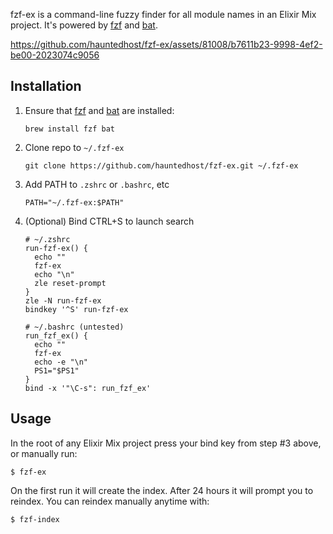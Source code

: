 fzf-ex is a command-line fuzzy finder for all module names in an Elixir Mix project. It's powered by [fzf](https://github.com/junegunn/fzf) and [bat](https://github.com/sharkdp/bat).

https://github.com/hauntedhost/fzf-ex/assets/81008/b7611b23-9998-4ef2-be00-2023074c9056

## Installation

1. Ensure that [fzf](https://github.com/junegunn/fzf) and [bat](https://github.com/sharkdp/bat) are installed:
   ```
   brew install fzf bat
   ```
2. Clone repo to `~/.fzf-ex`
   ```shell
   git clone https://github.com/hauntedhost/fzf-ex.git ~/.fzf-ex
   ```
3. Add PATH to `.zshrc` or `.bashrc`, etc
   ```shell
   PATH="~/.fzf-ex:$PATH"
   ```
4. (Optional) Bind CTRL+S to launch search
   ```shell
   # ~/.zshrc
   run-fzf-ex() {
     echo ""
     fzf-ex
     echo "\n"
     zle reset-prompt
   }
   zle -N run-fzf-ex
   bindkey '^S' run-fzf-ex
   ```

   ```shell
   # ~/.bashrc (untested)
   run_fzf_ex() {
     echo ""
     fzf-ex
     echo -e "\n"
     PS1="$PS1"
   }
   bind -x '"\C-s": run_fzf_ex'
   ```

## Usage

In the root of any Elixir Mix project press your bind key from step #3 above, or manually run:

```shell
$ fzf-ex
```

On the first run it will create the index. After 24 hours it will prompt you to reindex. You can reindex manually anytime with:

```shell
$ fzf-index
```
